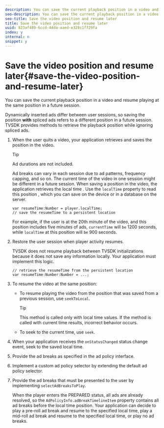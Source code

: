 ```yaml
---
description: You can save the current playback position in a video and resume playing at the same position in a future session.
seo-description: You can save the current playback position in a video and resume playing at the same position in a future session.
seo-title: Save the video position and resume later
title: Save the video position and resume later
uuid: 823af489-6ccd-4dda-aaed-e328c1ff29fa
index: y
internal: n
snippet: y
---
```


# Save the video position and resume later{#save-the-video-position-and-resume-later}

You can save the current playback position in a video and resume playing at the same position in a future session.

Dynamically inserted ads differ between user sessions, so saving the position **with** spliced ads refers to a different position in a future session. TVSDK provides methods to retrieve the playback position while ignoring spliced ads. 

1. When the user quits a video, your application retrieves and saves the position in the video.

   >[!TIP]
   >
   >Ad durations are not included.

   Ad breaks can vary in each session due to ad patterns, frequency capping, and so on. The current time of the video in one session might be different in a future session. When saving a position in the video, the application retrieves the local time  . Use the `localTime` property to read this position , which you can save on the device or in a database on the server.

   ```
   var resumeTime:Number = player.localTime; 
   // save the resumeTime to a persistent location
   ```

   For example, if the user is at the 20th minute of the video, and this position includes five minutes of ads, `currentTime` will `be` 1200 seconds, while `localTime` at this position will `be` 900 seconds.

1. Restore the user session when player activity resumes.

   TVSDK does not resume playback between TVSDK initializations because it does not save any information locally. Your application must implement this logic.

   ```
   // retrieve the resumeTime from the persistent location 
   var resumeTime:Number:Number = ...;
   ```

1. To resume the video at the same position:

    * To resume playing the video from the position that was saved from a previous session, use `seekToLocal`.     
    
      >[!TIP]
      >
      >This method is called only with local time values. If the method is called with current time results, incorrect behavior occurs.

    * To seek to the current time, use `seek`.

1. When your application receives the `onStatusChanged` status change event, seek to the saved local time.
1. Provide the ad breaks as specified in the ad policy interface.
1. Implement a custom ad policy selector by extending the default ad policy selector.
1. Provide the ad breaks that must be presented to the user by implementing `selectAdBreaksToPlay`.

   When the player enters the PREPARED status, all ads are already resolved, so the `AdPolicyInfo.adBreakTimelineItem` property contains all ad breaks before the local time position. Your application can decide to play a pre-roll ad break and resume to the specified local time, play a mid-roll ad break and resume to the specified local time, or play no ad breaks.
